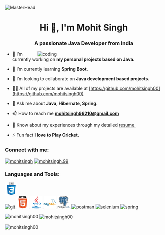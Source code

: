 ![MasterHead](https://miro.medium.com/v2/resize:fit:828/format:webp/1*t2-FA2PGbzaT-byEv_wPxg.png)
<h1 align="center">Hi 👋, I'm Mohit Singh</h1>
<h3 align="center">A passionate Java Developer from India</h3>
<img align="right" alt="coding" width="400" src="https://miro.medium.com/v2/resize:fit:679/1*gReLR6hZjwyBxHmfLN1AVw.gif"/>

- 🔭 I’m currently working on **my personal projects based on Java.**

- 🌱 I’m currently learning **Spring Boot.**

- 👯 I’m looking to collaborate on **Java development based projects.**

- 👨‍💻 All of my projects are available at [https://github.com/mohitsingh00](https://github.com/mohitsingh00)

- 💬 Ask me about **Java, Hibernate, Spring.**

- 📫 How to reach me **mohitsingh96210@gmail.com**

- 📄 Know about my experiences through my detailed [resume.](https://drive.google.com/file/d/1HuB7-uKBNmv49WDwKM_uN2dEjCPhGoh3/view?usp=sharing)

- ⚡ Fun fact **I love to Play Cricket.**

<h3 align="left">Connect with me:</h3>
<p align="left">
<a href="https://linkedin.com/in/mohitsingh" target="blank"><img align="center" src="https://raw.githubusercontent.com/rahuldkjain/github-profile-readme-generator/master/src/images/icons/Social/linked-in-alt.svg" alt="mohitsingh" height="30" width="40" /></a>
<a href="https://instagram.com/mohitsingh.99" target="blank"><img align="center" src="https://raw.githubusercontent.com/rahuldkjain/github-profile-readme-generator/master/src/images/icons/Social/instagram.svg" alt="mohitsingh.99" height="30" width="40" /></a>
</p>

<h3 align="left">Languages and Tools:</h3>
<p align="left"> <a href="https://www.w3schools.com/css/" target="_blank" rel="noreferrer"> <img src="https://raw.githubusercontent.com/devicons/devicon/master/icons/css3/css3-original-wordmark.svg" alt="css3" width="40" height="40"/><br> </a> <a href="https://git-scm.com/" target="_blank" rel="noreferrer"> <img src="https://www.vectorlogo.zone/logos/git-scm/git-scm-icon.svg" alt="git" width="40" height="40"/> </a> <a href="https://www.w3.org/html/" target="_blank" rel="noreferrer"> <img src="https://raw.githubusercontent.com/devicons/devicon/master/icons/html5/html5-original-wordmark.svg" alt="html5" width="40" height="40"/> </a> <a href="https://www.java.com" target="_blank" rel="noreferrer"> <img src="https://raw.githubusercontent.com/devicons/devicon/master/icons/java/java-original.svg" alt="java" width="40" height="40"/> </a> <a href="https://www.mysql.com/" target="_blank" rel="noreferrer"> <img src="https://raw.githubusercontent.com/devicons/devicon/master/icons/mysql/mysql-original-wordmark.svg" alt="mysql" width="40" height="40"/> </a> <a href="https://www.postgresql.org" target="_blank" rel="noreferrer"> <img src="https://raw.githubusercontent.com/devicons/devicon/master/icons/postgresql/postgresql-original-wordmark.svg" alt="postgresql" width="40" height="40"/> </a> <a href="https://postman.com" target="_blank" rel="noreferrer"> <img src="https://www.vectorlogo.zone/logos/getpostman/getpostman-icon.svg" alt="postman" width="40" height="40"/> </a> <a href="https://www.selenium.dev" target="_blank" rel="noreferrer"> <img src="https://raw.githubusercontent.com/detain/svg-logos/780f25886640cef088af994181646db2f6b1a3f8/svg/selenium-logo.svg" alt="selenium" width="40" height="40"/> </a> <a href="https://spring.io/" target="_blank" rel="noreferrer"> <img src="https://www.vectorlogo.zone/logos/springio/springio-icon.svg" alt="spring" width="40" height="40"/> </a> </p>

<p><img align="left" src="https://github-readme-stats.vercel.app/api/top-langs?username=mohitsingh00&show_icons=true&locale=en&layout=compact" alt="mohitsingh00" /></p>

<p>&nbsp;<img align="center" src="https://github-readme-stats.vercel.app/api?username=mohitsingh00&show_icons=true&locale=en" alt="mohitsingh00" /></p>

<p><img align="center" src="https://github-readme-streak-stats.herokuapp.com/?user=mohitsingh00&" alt="mohitsingh00" /></p>
